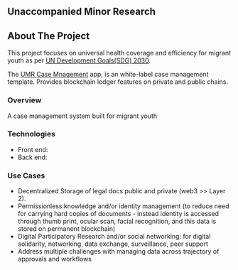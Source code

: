 ## Unaccompanied Minor Research

<!--
🙋‍♀️ A short introduction - what is your organization all about?
🌈 Contribution guidelines - how can the community get involved?
👩‍💻 Useful resources - where can the community find your docs? Is there anything else the community should know?
🍿 Fun facts - what does your team eat for breakfast?
🧙 Remember, you can do mighty things with the power of [Markdown](https://docs.github.com/github/writing-on-github/getting-started-with-writing-and-formatting-on-github/basic-writing-and-formatting-syntax)
-->

<!-- ABOUT THE PROJECT -->
## About The Project

This project focuses on universal health coverage and efficiency for migrant youth as per [UN Development Goals(SDG) 2030](https://sdgs.un.org/goals). 

The [UMR Case Mnagement](https://github.com/harry-oestreicher/umr_cm) app, is an white-label case management template. Provides blockchain ledger features on private and public chains.

<!-- OVERVIEW -->
### Overview

A case management system built for migrant youth


<!-- TECHNOLOGIES -->
### Technologies

- Front end: 
- Back end: 


<!-- USE CASES -->
### Use Cases

- Decentralized Storage of legal docs public and private (web3 >> Layer 2).
- Permissionless knowledge and/or identity management (to reduce need for carrying hard copies of documents - instead identity is accessed through thumb print, ocular scan, facial recognition, and this data is stored on permanent blockchain)
- Digital Participatory Research and/or social networking: for digital solidarity, networking, data exchange, surveillance, peer support
- Address multiple challenges with managing data across trajectory of approvals and workflows
